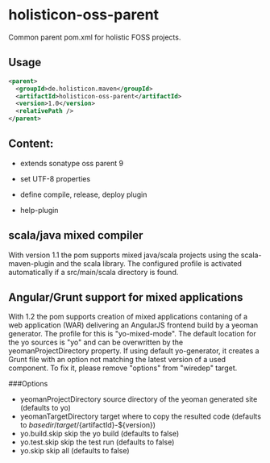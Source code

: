 # holisticon-oss-parent

Common parent pom.xml for holistic FOSS projects.

## Usage

```xml
<parent>
  <groupId>de.holisticon.maven</groupId>
  <artifactId>holisticon-oss-parent</artifactId>
  <version>1.0</version>
  <relativePath />
</parent>
```

## Content:

- extends sonatype oss parent 9
- set UTF-8 properties
- define compile, release, deploy plugin

- help-plugin

## scala/java mixed compiler

With version 1.1 the pom supports mixed java/scala projects using the scala-maven-plugin and the scala library.
The configured profile is activated automatically if a src/main/scala directory is found.

## Angular/Grunt support for mixed applications

With 1.2 the pom supports creation of mixed applications contaning of a web application (WAR) delivering an 
AngularJS frontend build by a yeoman generator. The profile for this is "yo-mixed-mode". The default location for the yo sources is "yo" and can be overwritten by the yeomanProjectDirectory property. If using default yo-generator, it creates a Grunt file with an option not matching the latest version of a used component. To fix it, please remove "options" from "wiredep" target.

###Options

- yeomanProjectDirectory source directory of the yeoman generated site (defaults to yo)
- yeomanTargetDirectory target where to copy the resulted code (defaults to ${basedir}/target/${artifactId}-${version})
- yo.build.skip skip the yo build (defaults to false)
- yo.test.skip skip the test run (defaults to false)
- yo.skip skip all (defaults to false)
